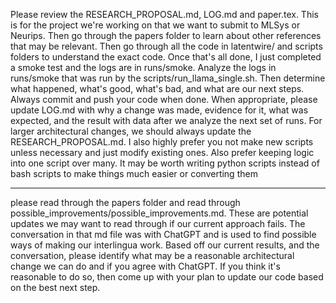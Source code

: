 Please review the RESEARCH_PROPOSAL.md, LOG.md and paper.tex. This is for the
project we're working on that we want to submit to MLSys or Neurips. Then go
through the papers folder to learn about other references that may be relevant.
Then go through all the code in latentwire/ and scripts folders to understand the
exact code. Once that's all done, I just completed a smoke test and the logs are
in runs/smoke. Analyze the logs in runs/smoke that was run by the
scripts/run_llama_single.sh. Then determine what happened, what's good, what's
bad, and what are our next steps. Always commit and push your code when done.
When appropriate, please update LOG.md with why a change was made, evidence for it,
what was expected, and the result with data after we analyze the next set of runs.
For larger architectural changes, we should always update the RESEARCH_PROPOSAL.md.
I also highly prefer you not make new scripts unless necessary and just modify existing ones. Also
prefer keeping logic into one script over many. It may be worth writing python scripts instead of bash scripts to make things much easier or converting them

---

please read through the papers folder and read through
possible_improvements/possible_improvements.md. These are potential updates we may want to read
through if our current approach fails. The conversation in that md file was with ChatGPT and is used
to find possible ways of making our interlingua work. Based off our current results,
and the conversation, please identify what may be a reasonable architectural change we can do
and if you agree with ChatGPT. If you think it's reasonable to do so, then come up with your plan
to update our code based on the best next step.
